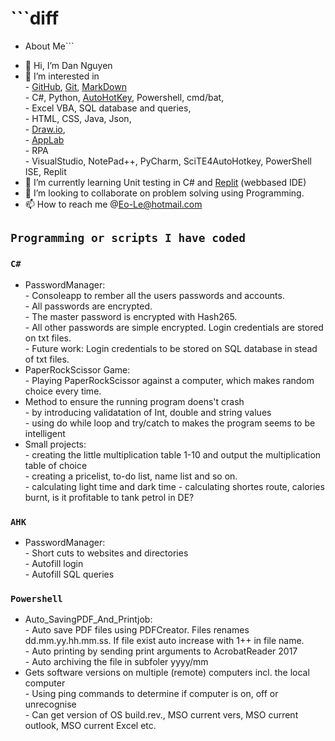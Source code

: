 # ```diff 
+ About Me```  
- 👋 Hi, I’m Dan Nguyen  
- 👀 I’m interested in  
      - [GitHub](https://docs.github.com/en/get-started/quickstart/github-flow), [Git](https://docs.github.com/en/get-started/quickstart/set-up-git), [MarkDown](https://docs.github.com/en/get-started/writing-on-github/getting-started-with-writing-and-formatting-on-github/basic-writing-and-formatting-syntax)  
      - C#, Python, [AutoHotKey](https://www.autohotkey.com/), Powershell, cmd/bat,  
      - Excel VBA, SQL database and queries,  
      - HTML, CSS, Java, Json,  
      - [Draw.io](https://app.diagrams.net/),  
      - [AppLab](https://code.org/educate/applab)  
      - RPA  
      - VisualStudio, NotePad++, PyCharm, SciTE4AutoHotkey, PowerShell ISE, Replit  
- 🌱 I’m currently learning Unit testing in C# and [Replit](https://replit.com/) (webbased IDE)
- 💞️ I’m looking to collaborate on problem solving using Programming.
- 📫 How to reach me @Eo-Le@hotmail.com  
  
## ```Programming or scripts I have coded```  
### ```C#```  
- PasswordManager:  
      - Consoleapp to rember all the users passwords and accounts.  
      - All passwords are encrypted.  
      - The master password is encrypted with Hash265.  
      - All other passwords are simple encrypted. Login credentials are stored on txt files.  
      - Future work: Login credentials to be stored on SQL database in stead of txt files.
- PaperRockScissor Game:  
      - Playing PaperRockScissor against a computer, which makes random choice every time.  
- Method to ensure the running program doens't crash  
      - by introducing validatation of Int, double and string values  
      - using do while loop and try/catch to makes the program seems to be intelligent  
- Small projects:  
      - creating the little multiplication table 1-10 and output the multiplication table of choice  
      - creating a pricelist, to-do list, name list and so on.  
      - calculating light time and dark time
      - calculating shortes route, calories burnt, is it profitable to tank petrol in DE?
  
### ```AHK```  
- PasswordManager:  
      - Short cuts to websites and directories  
      - Autofill login  
      - Autofill SQL queries  
  
### ```Powershell```  
- Auto_SavingPDF_And_Printjob:  
      - Auto save PDF files using PDFCreator. Files renames dd.mm.yy.hh.mm.ss. If file exist auto increase with 1++ in file name.  
      - Auto printing by sending print arguments to AcrobatReader 2017  
      - Auto archiving the file in subfoler yyyy/mm  
- Gets software versions on multiple (remote) computers incl. the local computer  
      - Using ping commands to determine if computer is on, off or unrecognise  
      - Can get version of OS build.rev., MSO current vers, MSO current outlook, MSO current Excel etc.  
  
  
  
<!---
Eo-Le-LearnToHack/Eo-Le-LearnToHack is a ✨ special ✨ repository because its `README.md` (this file) appears on your GitHub profile.
You can click the Preview link to take a look at your changes.
--->
